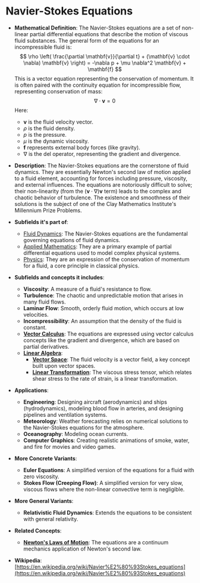 # Navier-Stokes Equations

- **Mathematical Definition**: The Navier-Stokes equations are a set of non-linear partial differential equations that describe the motion of viscous fluid substances. The general form of the equations for an incompressible fluid is:
$$ \rho \left( \frac{\partial \mathbf{v}}{\partial t} + (\mathbf{v} \cdot \nabla) \mathbf{v} \right) = -\nabla p + \mu \nabla^2 \mathbf{v} + \mathbf{f} $$
  This is a vector equation representing the conservation of momentum. It is often paired with the continuity equation for incompressible flow, representing conservation of mass:
$$ \nabla \cdot \mathbf{v} = 0 $$
  Here:
    - $\mathbf{v}$ is the fluid velocity vector.
    - $\rho$ is the fluid density.
    - $p$ is the pressure.
    - $\mu$ is the dynamic viscosity.
    - $\mathbf{f}$ represents external body forces (like gravity).
    - $\nabla$ is the del operator, representing the gradient and divergence.

- **Description**: The Navier-Stokes equations are the cornerstone of fluid dynamics. They are essentially Newton's second law of motion applied to a fluid element, accounting for forces including pressure, viscosity, and external influences. The equations are notoriously difficult to solve; their non-linearity (from the $(\mathbf{v} \cdot \nabla) \mathbf{v}$ term) leads to the complex and chaotic behavior of turbulence. The existence and smoothness of their solutions is the subject of one of the Clay Mathematics Institute's Millennium Prize Problems.

- **Subfields it's part of**:
    - [Fluid Dynamics](https://en.wikipedia.org/wiki/Fluid_dynamics): The Navier-Stokes equations are the fundamental governing equations of fluid dynamics.
    - [Applied Mathematics](https://en.wikipedia.org/wiki/Applied_mathematics): They are a primary example of partial differential equations used to model complex physical systems.
    - [Physics](https://en.wikipedia.org/wiki/Physics): They are an expression of the conservation of momentum for a fluid, a core principle in classical physics.

- **Subfields and concepts it includes**:
    - **Viscosity**: A measure of a fluid's resistance to flow.
    - **Turbulence**: The chaotic and unpredictable motion that arises in many fluid flows.
    - **Laminar Flow**: Smooth, orderly fluid motion, which occurs at low velocities.
    - **Incompressibility**: An assumption that the density of the fluid is constant.
    - **[Vector Calculus](../../../pure_mathematics/analysis/derivative.md)**: The equations are expressed using vector calculus concepts like the gradient and divergence, which are based on partial derivatives.
    - **[Linear Algebra](../../../pure_mathematics/linear_algebra/)**:
        - **[Vector Space](../../../pure_mathematics/linear_algebra/vector_space.md)**: The fluid velocity is a vector field, a key concept built upon vector spaces.
        - **[Linear Transformation](../../../pure_mathematics/linear_algebra/linear_transformation.md)**: The viscous stress tensor, which relates shear stress to the rate of strain, is a linear transformation.

- **Applications**:
    - **Engineering**: Designing aircraft (aerodynamics) and ships (hydrodynamics), modeling blood flow in arteries, and designing pipelines and ventilation systems.
    - **Meteorology**: Weather forecasting relies on numerical solutions to the Navier-Stokes equations for the atmosphere.
    - **Oceanography**: Modeling ocean currents.
    - **Computer Graphics**: Creating realistic animations of smoke, water, and fire for movies and video games.

- **More Concrete Variants**:
    - **Euler Equations**: A simplified version of the equations for a fluid with zero viscosity.
    - **Stokes Flow (Creeping Flow)**: A simplified version for very slow, viscous flows where the non-linear convective term is negligible.

- **More General Variants**:
    - **Relativistic Fluid Dynamics**: Extends the equations to be consistent with general relativity.

- **Related Concepts**:
    - **[Newton's Laws of Motion](../../physics/classical_mechanics/newtons_laws.md)**: The equations are a continuum mechanics application of Newton's second law.

- **Wikipedia**: [https://en.wikipedia.org/wiki/Navier%E2%80%93Stokes_equations](https://en.wikipedia.org/wiki/Navier%E2%80%93Stokes_equations)
